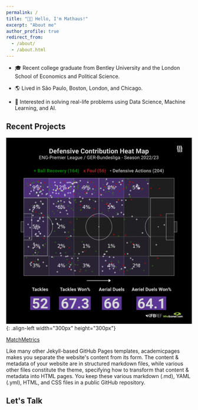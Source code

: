 ```yaml
---
permalink: /
title: "👋🏼 Hello, I'm Mathaus!"
excerpt: "About me"
author_profile: true
redirect_from: 
  - /about/
  - /about.html
---
```

- 🎓 Recent college graduate from Bentley University and the London School of Economics and Political Science.

- 🌎 Lived in São Paulo, Boston, London, and Chicago.

- 🚀 Interested in solving real-life problems using Data Science, Machine Learning, and AI.

## Recent Projects
![João Cancelo's Defensive Contribution](/images/defensive_contribution.png){: .align-left width="300px" height="300px"}

[MatchMetrics](https://github.com/academicpages/academicpages.github.io)


Like many other Jekyll-based GitHub Pages templates, academicpages makes you separate the website's content from its form. The content & metadata of your website are in structured markdown files, while various other files constitute the theme, specifying how to transform that content & metadata into HTML pages. You keep these various markdown (.md), YAML (.yml), HTML, and CSS files in a public GitHub repository.

## Let's Talk